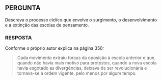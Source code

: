 ## PERGUNTA

Descreva o processo cíclico que envolve o surgimento, o desenvolvimento e a extinção das escolas de pensamento.

### RESPOSTA

Conforme o próprio autor explica na página 350:

> Cada movimento extraiu forças da oposição à escola anterior e que, quando não havia mais motivo para protestos, quando a nova escola havia esgotado as divergências, deixava de ser revolucionária e tornava-se a ordem vigente, pelo menos por algum tempo.
